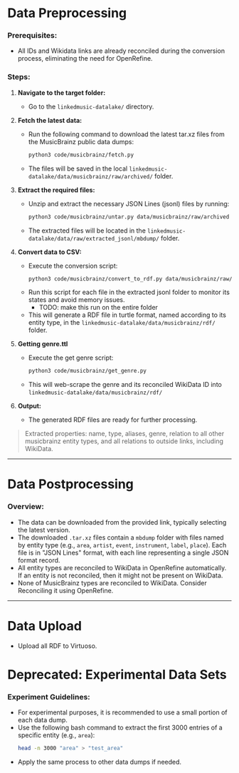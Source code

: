 # Data Preprocessing 

### Prerequisites:
- All IDs and Wikidata links are already reconciled during the conversion process, eliminating the need for OpenRefine.

### Steps:
1. **Navigate to the target folder:**
   - Go to the `linkedmusic-datalake/` directory.

2. **Fetch the latest data:**
   - Run the following command to download the latest tar.xz files from the MusicBrainz public data dumps:
     ```bash
     python3 code/musicbrainz/fetch.py
     ```
   - The files will be saved in the local `linkedmusic-datalake/data/musicbrainz/raw/archived/` folder.

3. **Extract the required files:**
   - Unzip and extract the necessary JSON Lines (jsonl) files by running:
     ```bash
     python3 code/musicbrainz/untar.py data/musicbrainz/raw/archived data/musicbrainz/raw/extracted_jsonl
     ```
   - The extracted files will be located in the `linkedmusic-datalake/data/raw/extracted_jsonl/mbdump/` folder.

4. **Convert data to CSV:**
   - Execute the conversion script:
     ```bash
     python3 code/musicbrainz/convert_to_rdf.py data/musicbrainz/raw/extracted_jsonl/mbdump/[file].jsonl data/musicbrainz/rdf/
     ```
   - Run this script for each file in the extracted jsonl folder to monitor its states and avoid memory issues.
      - TODO: make this run on the entire folder
   - This will generate a RDF file in turtle format, named according to its entity type, in the `linkedmusic-datalake/data/musicbrainz/rdf/` folder.

5. **Getting genre.ttl**
   - Execute the get genre script:
     ```bash
     python3 code/musicbrainz/get_genre.py
     ```
   - This will web-scrape the genre and its reconciled WikiData ID into `linkedmusic-datalake/data/musicbrainz/rdf/`

6. **Output:**
   - The generated RDF files are ready for further processing.
> Extracted properties: name, type, aliases, genre, relation to all other musicbrainz entity types, and all relations to outside links, including WikiData.

---

# Data Postprocessing

### Overview:
- The data can be downloaded from the provided link, typically selecting the latest version.
- The downloaded `.tar.xz` files contain a `mbdump` folder with files named by entity type (e.g., `area`, `artist`, `event`, `instrument`, `label`, `place`). Each file is in "JSON Lines" format, with each line representing a single JSON format record.
- All entity types are reconciled to WikiData in OpenRefine automatically. If an entity is not reconciled, then it might not be present on WikiData.
- None of MusicBrainz types are reconciled to WikiData. Consider Reconciling it using OpenRefine.

---

# Data Upload
- Upload all RDF to Virtuoso.

# Deprecated: Experimental Data Sets

### Experiment Guidelines:
- For experimental purposes, it is recommended to use a small portion of each data dump.
- Use the following bash command to extract the first 3000 entries of a specific entity (e.g., `area`):
  ```bash
  head -n 3000 "area" > "test_area"
  ```
- Apply the same process to other data dumps if needed.